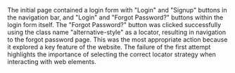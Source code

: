 The initial page contained a login form with "Login" and "Signup" buttons in the navigation bar, and "Login" and "Forgot Password?" buttons within the login form itself.  The "Forgot Password?" button was clicked successfully using the class name "alternative-style" as a locator, resulting in navigation to the forgot password page.  This was the most appropriate action because it explored a key feature of the website.  The failure of the first attempt highlights the importance of selecting the correct locator strategy when interacting with web elements.